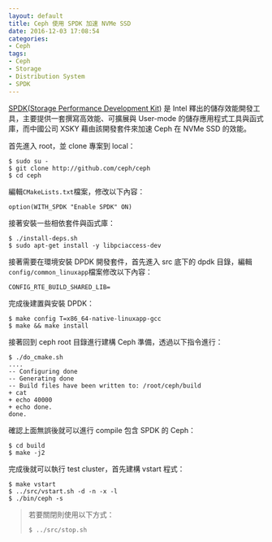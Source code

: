 ```yaml
---
layout: default
title: Ceph 使用 SPDK 加速 NVMe SSD
date: 2016-12-03 17:08:54
categories:
- Ceph
tags:
- Ceph
- Storage
- Distribution System
- SPDK
---
```

[SPDK(Storage Performance Development Kit)](https://github.com/spdk/spdk) 是 Intel 釋出的儲存效能開發工具，主要提供一套撰寫高效能、可擴展與 User-mode 的儲存應用程式工具與函式庫，而中國公司 XSKY 藉由該開發套件來加速 Ceph 在 NVMe SSD 的效能。

<!--more-->

首先進入 root，並 clone 專案到 local：
```shell=
$ sudo su -
$ git clone http://github.com/ceph/ceph
$ cd ceph
```

編輯`CMakeLists.txt`檔案，修改以下內容：
```shell=
option(WITH_SPDK "Enable SPDK" ON)
```

接著安裝一些相依套件與函式庫：
```shell=
$ ./install-deps.sh
$ sudo apt-get install -y libpciaccess-dev
```

接著需要在環境安裝 DPDK 開發套件，首先進入 src 底下的 dpdk 目錄，編輯`config/common_linuxapp`檔案修改以下內容：
```shell=
CONFIG_RTE_BUILD_SHARED_LIB=
```

完成後建置與安裝 DPDK：
```shell=
$ make config T=x86_64-native-linuxapp-gcc
$ make && make install
```

接著回到 ceph root 目錄進行建構 Ceph 準備，透過以下指令進行：
```shell=
$ ./do_cmake.sh
....
-- Configuring done
-- Generating done
-- Build files have been written to: /root/ceph/build
+ cat
+ echo 40000
+ echo done.
done.
```

確認上面無誤後就可以進行 compile 包含 SPDK 的 Ceph：
```shell=
$ cd build
$ make -j2
```

完成後就可以執行 test cluster，首先建構 vstart 程式：
```shell=
$ make vstart
$ ../src/vstart.sh -d -n -x -l
$ ./bin/ceph -s
```
> 若要關閉則使用以下方式：
> ```shell=
> $ ../src/stop.sh
> ```

